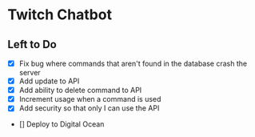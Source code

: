 # Twitch Chatbot

## Left to Do

* [x] Fix bug where commands that aren't found in the database crash the server
* [x] Add update to API
* [x] Add ability to delete command to API
* [x] Increment usage when a command is used
* [x] Add security so that only I can use the API
* [] Deploy to Digital Ocean